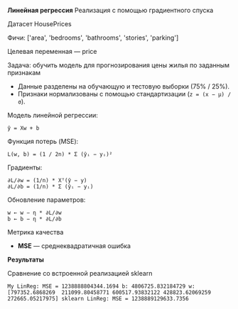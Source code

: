
**Линейная регрессия**
Реализация с помощью градиентного спуска

Датасет HousePrices

Фичи: ['area', 'bedrooms', 'bathrooms', 'stories', 'parking']

Целевая переменная — price 

Задача: обучить модель для прогнозирования цены жилья по заданным признакам
 

- Данные разделены на обучающую и тестовую выборки (75% / 25%).  
- Признаки нормализованы с помощью стандартизации (`z = (x − μ) / σ`).


Модель линейной регрессии:

    ŷ = Xw + b

Функция потерь (MSE):

    L(w, b) = (1 / 2n) * Σ (ŷᵢ − yᵢ)²

Градиенты:

    ∂L/∂w = (1/n) * Xᵀ(ŷ − y)
    ∂L/∂b = (1/n) * Σ (ŷᵢ − yᵢ)

Обновление параметров:

    w ← w − η * ∂L/∂w
    b ← b − η * ∂L/∂b

Метрика качества
- **MSE** — среднеквадратичная ошибка

**Результаты**

Cравнение со встроенной реализацией sklearn

`My LinReg:
 MSE = 1238888804344.1694
b: 4806725.832184729
w: [797352.6868269  211099.80458771 600517.93832122 428823.62069259
 272665.05217975]
sklearn LinReg:
 MSE = 1238889129633.7356`
